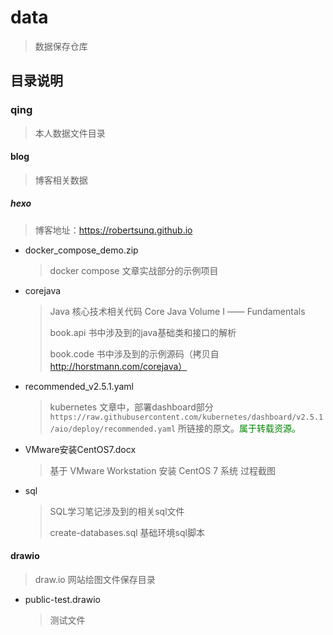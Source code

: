 # data

> 数据保存仓库

## 目录说明

### qing

> 本人数据文件目录

#### blog

> 博客相关数据

##### hexo

> 博客地址：https://robertsunq.github.io

+ docker_compose_demo.zip

  > docker compose 文章实战部分的示例项目

+ corejava

  > Java 核心技术相关代码  Core Java Volume Ⅰ —— Fundamentals
  >
  > book.api 书中涉及到的java基础类和接口的解析
  >
  > book.code 书中涉及到的示例源码（拷贝自 http://horstmann.com/corejava）

+ recommended_v2.5.1.yaml

  > kubernetes 文章中，部署dashboard部分 `https://raw.githubusercontent.com/kubernetes/dashboard/v2.5.1/aio/deploy/recommended.yaml` 所链接的原文。<font color="green">属于转载资源。</font>

+ VMware安装CentOS7.docx

  > 基于 VMware Workstation 安装 CentOS 7 系统 过程截图

+ sql
  
  > SQL学习笔记涉及到的相关sql文件
  > 
  >  create-databases.sql  基础环境sql脚本

#### drawio

> draw.io 网站绘图文件保存目录

+ public-test.drawio

  > 测试文件